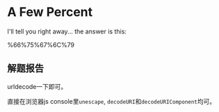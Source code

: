 # A Few Percent

I'll tell you right away... the answer is this:

%66%75%67%6C%79

## 解题报告

urldecode一下即可。

直接在浏览器js console里`unescape`, `decodeURI`和`decodeURIComponent`均可。

